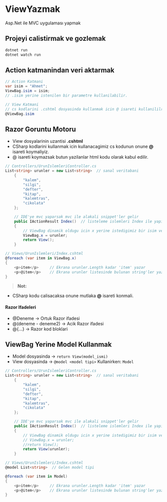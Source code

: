 # ViewYazmak
Asp.Net ile MVC uygulaması yapmak

## Projeyi calistirmak ve gozlemak
```cs
dotnet run
dotnet watch run
```

## Action katmanindan veri aktarmak
```cs
// Action Katmani
var isim = "Ahmet";
ViewBag.isim = isim;
// .isim yerine istenilen bir parametre kullanilabilir.

// View Katmani
// cs kodlarini .cshtml dosyasinda kullanmak icin @ isareti kullanililr.
@ViewBag.isim 
```

## Razor Goruntu Motoru
- View dosyalarinin uzantisi **.cshtml**
- CSharp kodlarini kullanmak icin kullanacagimiz cs kodunun onune **@** isareti koymaliyiz.
- @ isareti koymazsak butun yazilanlar html kodu olarak kabul edilir.

```cs
// Controllers/UrunIslemleriController.cs
List<string> urunler = new List<string>  // sanal veritabani
    {
        "kalem",
        "silgi",
        "defter",
        "kitap",
        "kalemtras",
        "cikolata"
    };

    // IDE'ye mvc yaparsak mvc ile alakali snippet'ler gelir
    public IActionResult Index()  // listeleme islemleri Index ile yapilir (CRUD ---> R)
    {
        // ViewBag dinamik oldugu icin x yerine istedigimiz bir isim verebiliriz.
        ViewBag.x = urunler;
        return View();
    }
```

```cs
// Views/UrunIslemleri/Index.cshtml
@foreach (var item in ViewBag.x)
{
    <p>item</p>     // Ekrana urunler.Length kadar 'item' yazar
    <p>@item</p>    // Ekrana urunler listesinde bulunan string'ler yazilir
}
```
> **Not:**
- CSharp kodu calisacaksa onune mutlaka **@** isareti konmali.

#### Razor Ifadeleri
- @Deneme -> Ortuk Razor ifadesi
- @(deneme - deneme2) -> Acik Razor ifadesi
- @{...} -> Razor kod bloklari

## ViewBag Yerine Model Kullanmak
- Model dosyasinda  -> `return View(model_ismi)` 
- View dosyasinda   -> `@model <model tipi>` Kullanirken: `Model`

```cs
// Controllers/UrunIslemleriController.cs
List<string> urunler = new List<string>  // sanal veritabani
    {
        "kalem",
        "silgi",
        "defter",
        "kitap",
        "kalemtras",
        "cikolata"
    };

    // IDE'ye mvc yaparsak mvc ile alakali snippet'ler gelir
    public IActionResult Index()  // listeleme islemleri Index ile yapilir (CRUD ---> R)
    {
        // ViewBag dinamik oldugu icin x yerine istedigimiz bir isim verebiliriz.
        // ViewBag.x = urunler;
        //return View();
        return View(urunler);
    }
```

```cs
// Views/UrunIslemleri/Index.cshtml
@model List<string>  // Gelen model tipi

@foreach (var item in Model)
{
    <p>item</p>     // Ekrana urunler.Length kadar 'item' yazar
    <p>@item</p>    // Ekrana urunler listesinde bulunan string'ler yazilir
}
```